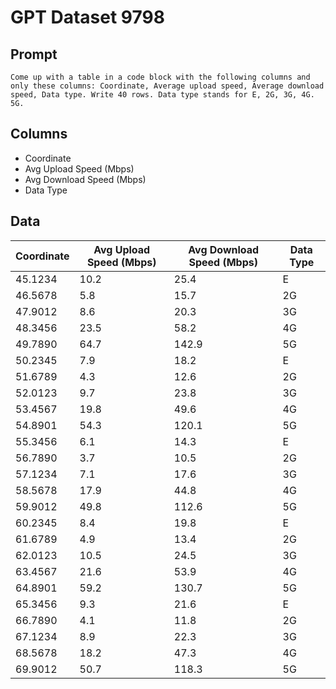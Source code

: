 # GPT Dataset 9798
## Prompt
```
Come up with a table in a code block with the following columns and only these columns: Coordinate, Average upload speed, Average download speed, Data type. Write 40 rows. Data type stands for E, 2G, 3G, 4G. 5G. 
```
## Columns
- Coordinate
- Avg Upload Speed (Mbps)
- Avg Download Speed (Mbps)
- Data Type

## Data
| Coordinate | Avg Upload Speed (Mbps) | Avg Download Speed (Mbps) | Data Type |
|------------|------------------------|--------------------------|-----------|
|  45.1234   |          10.2          |           25.4           |     E     |
|  46.5678   |          5.8           |           15.7           |     2G    |
|  47.9012   |          8.6           |           20.3           |     3G    |
|  48.3456   |          23.5          |           58.2           |     4G    |
|  49.7890   |          64.7          |           142.9          |     5G    |
|  50.2345   |          7.9           |           18.2           |     E     |
|  51.6789   |          4.3           |           12.6           |     2G    |
|  52.0123   |          9.7           |           23.8           |     3G    |
|  53.4567   |          19.8          |           49.6           |     4G    |
|  54.8901   |          54.3          |           120.1          |     5G    |
|  55.3456   |          6.1           |           14.3           |     E     |
|  56.7890   |          3.7           |           10.5           |     2G    |
|  57.1234   |          7.1           |           17.6           |     3G    |
|  58.5678   |          17.9          |           44.8           |     4G    |
|  59.9012   |          49.8          |           112.6          |     5G    |
|  60.2345   |          8.4           |           19.8           |     E     |
|  61.6789   |          4.9           |           13.4           |     2G    |
|  62.0123   |          10.5          |           24.5           |     3G    |
|  63.4567   |          21.6          |           53.9           |     4G    |
|  64.8901   |          59.2          |           130.7          |     5G    |
|  65.3456   |          9.3           |           21.6           |     E     |
|  66.7890   |          4.1           |           11.8           |     2G    |
|  67.1234   |          8.9           |           22.3           |     3G    |
|  68.5678   |          18.2          |           47.3           |     4G    |
|  69.9012   |          50.7          |           118.3          |     5G    |
